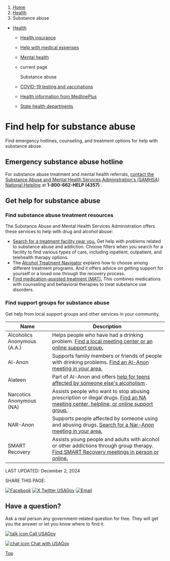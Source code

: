 1. [Home](/)
2. [Health](/health)
3. Substance abuse

* [Health](/health)
  + [Health insurance](/health-insurance)
  + [Help with medical expenses](/help-with-medical-bills)
  + [Mental health](/mental-health)
  + current page

    Substance abuse
  + [COVID-19 testing and vaccinations](/covid-tests-vaccinations)
  + [Health information from MedlinePlus](/health-information)
  + [State health departments](/state-health)

Find help for substance abuse
=============================

Find emergency hotlines, counseling, and treatment options for help with substance abuse.

Emergency substance abuse hotline
---------------------------------

For substance abuse treatment and mental health referrals,
[contact the Substance Abuse and Mental Health Services Administration's (SAMHSA) National Helpline](https://www.samhsa.gov/find-help/national-helpline)
at
**1-800-662-HELP (4357)**
.

**Get help for substance abuse**
--------------------------------

### **Find substance abuse treatment resources**

The Substance Abuse and Mental Health Services Administration offers these services to help with drug and alcohol abuse:

* [Search for a treatment facility near you.](https://findtreatment.gov/)
  Get help with problems related to substance abuse and addiction. Choose filters when you search for a facility to find various types of care, including inpatient, outpatient, and telehealth therapy options.
* The
  [Alcohol Treatment Navigator](https://alcoholtreatment.niaaa.nih.gov/)
  explains how to choose among different treatment programs. And it offers advice on getting support for yourself or a loved one through the recovery process.
* [Find medication-assisted treatment (MAT).](https://www.samhsa.gov/medications-substance-use-disorders)
  This combines medications with counseling and behavioral therapies to treat substance use disorders.

### Find support groups for substance abuse

Get help from local support groups and other services in your community.

| Name | Description |
| --- | --- |
| Alcoholics Anonymous (A.A.) | Helps people who have had a drinking problem. [Find a local meeting center or an online support group.](https://www.aa.org/find-aa) |
| Al-Anon | Supports family members or friends of people with drinking problems. [Find an Al-Anon meeting in your area.](https://al-anon.org/al-anon-meetings/) |
| Alateen | Part of Al-Anon and offers [help for teens affected by someone else's alcoholism](https://al-anon.org/newcomers/teen-corner-alateen/) . |
| Narcotics Anonymous (NA) | Assists people who want to stop abusing prescription or illegal drugs. [Find an NA meeting center, helpline, or online support group.](https://www.na.org/meetingsearch/) |
| NAR-Anon | Supports people affected by someone using and abusing drugs. [Search for a Nar-Anon meeting in your area.](https://www.nar-anon.org/find-a-meeting) |
| SMART Recovery | Assists young people and adults with alcohol or other addictions through group therapy. [Find SMART Recovery meetings in person or online.](https://meetings.smartrecovery.org/meetings/) |

LAST UPDATED:
December 2, 2024

SHARE THIS PAGE:

[![Facebook](/themes/custom/usagov/images/social-media-icons/Facebook_Icon.svg)](https://www.facebook.com/sharer/sharer.php?u=https://www.usa.gov/substance-abuse&v=3)
[![X Twitter USAGov](/themes/custom/usagov/images/social-media-icons/X_Twitter_Icon.svg?version=2)](https://twitter.com/intent/tweet?source=webclient&text=https://www.usa.gov/substance-abuse)
[![Email](/themes/custom/usagov/images/social-media-icons/Email_Icon.svg?version=2)](mailto:?subject=https://www.usa.gov/substance-abuse)

Have a question?
----------------

Ask a real person any government-related question for free. They will get you the answer or let you know where to find it.

[![talk icon](/themes/custom/usagov/images/ICONS_talk.png)
Call USAGov](/phone)

[![chat icon](/themes/custom/usagov/images/ICONS_chat.png)
Chat with USAGov](/chat)

[Top](#main-content)